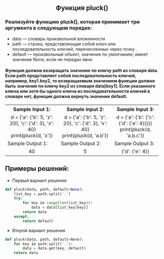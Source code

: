 <h2 style="text-align:center">Функция pluck()</h2>

### Реализуйте функцию pluck(), которая принимает три аргумента в следующем порядке:
* data — словарь произвольной вложенности
* path — строка, представляющая собой ключ или последовательность ключей, перечисленных через точку .
* default — произвольный объект, значение по умолчанию; имеет значение None, если не передан явно

#### Функция должна возвращать значение по ключу path из словаря data. Если path представляет собой последовательность ключей, например, key1.key2, то возвращаемым значением функции должно быть значение по ключу key2 из словаря data[key1]. Если указанного ключа или хотя бы одного ключа из последовательности ключей в словаре нет, функция должна вернуть значение default.

<table align="center">
  <tbody>
    <tr>
      <th>Sample Input 1: </th>
      <th>Sample Input 2: </th>
      <th>Sample Input 3:</th>
    </tr>
    <tr>
      <td align="center">d = {'a': {'b': 5, 'z': 20}, 'c': {'d': 3}, 'x': 40}<br>
                              print(pluck(d, 'x'))<br></td>
      <td align="center">d = {'a': {'b': 5, 'z': 20}, 'c': {'d': 3}, 'x': 40}<br>
                                        print(pluck(d, 'a.b'))<br></td>
      <td align="center">d = {'a': {'b': {'c': {'d': {'e': 4}}}}}<br>
                                print(pluck(d, 'a.b.c'))<br></td>
    </tr>
    <tr>
      <td>Sample Output 1:</td>
      <td>Sample Output 2:</td>
      <td>Sample Output 3:</td>
    </tr>
    <tr>
      <td align="center">
      40<br>
      </td>
      <td align="center">
      5<br>
      </td>
      <td align="center">
      {'d': {'e': 4}}<br>
      </td>
    </tr>
  </tbody>
</table>

## Примеры решений:
* Первый вариант решения
```python
def pluck(data, path, default=None):
    list_key = path.split('.')
    try:
        for key in range(len(list_key)):
            data = data[list_key[key]]
        return data
    except:
        return default
```
* Второй вариант решения
```python
def pluck(data, path, default=None):
    for key in path.split('.'):
        data = data.get(key, default)
    return data
```


